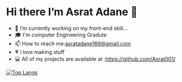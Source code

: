 #  Hi there I’m Asrat Adane 👋
                                                      

<!--
**Asrat001/Asrat001** is a ✨ _special_ ✨ repository because its `README.md` (this file) appears on your GitHub profile.

Here are some ideas to get you started:

- 🔭 I’m currently working on ...
- 🌱 I’m currently learning ...
- 👯 I’m looking to collaborate on ...
- 🤔 I’m looking for help with ...
- 💬 Ask me about ...
- 📫 How to reach me: ...
- 😄 Pronouns: ...
- ⚡ Fun fact: ...
-->
- 🔭 I’m currently working on  my front-end skill...
- 🎓 I'm computer Engineering Gradute
- 📫 How to reach me:asratadane169@gmail.com
- 💗 i love making stuff
- 💻 All of my projects are available at :https://github.com/Asrat001/

[![Top Langs](https://github-readme-stats-git-masterrstaa-rickstaa.vercel.app/api/top-langs/?username=Asrat001&theme=radical)](https://github.com/Asrat001/github-readme-stats)
<!--
![Asrat's GitHub stats](https://github-readme-stats.vercel.app/api?username=Asrat001&show_icons=true&bg_color=00000000)
